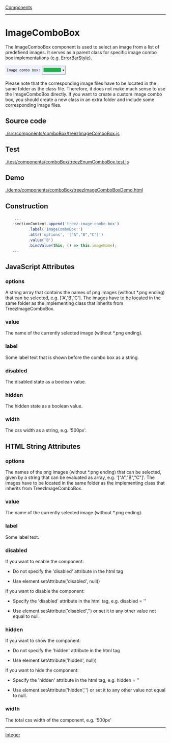 [Components](../components.md)

----

# ImageComboBox
		
The ImageComboBox component is used to select an image from a list of predefiend images. It serves as a parent class
for specific image combo box implementations (e.g. [ErrorBarStyle](../errorBarStyle/errorBarStyle.md)). 
	
![](../../images/treezImageComboBox.png)

Please note that the corresponding image files have to be located in the same folder as the class file. Therefore, it does not make much sense to use the ImageComboBox directly. If you want to create a custom image combo box, you should create a new class in an extra folder and include some corresponding image files. 
		
## Source code

[./src/components/comboBox/treezImageComboBox.js](../../../src/components/comboBox/treezImageComboBox.js)

## Test

[./test/components/comboBox/treezEnumComboBox.test.js](../../../test/components/comboBox/treezImageComboBox.test.js)

## Demo

[./demo/components/comboBox/treezImageComboBoxDemo.html](../../../demo/components/comboBox/treezImageComboBoxDemo.html)

## Construction

```javascript
    ...
    sectionContent.append('treez-image-combo-box')
		  .label('ImageComboBox:')
		  .attr('options', '["A","B","C"]')
		  .value('B')		
		  .bindValue(this, () => this.imageName);
   ...
```

## JavaScript Attributes

### options

A string array that contains the names of png images (without *.png ending) that can be selected, e.g. \['A','B','C'\]. The images have to be located in the same folder as the implementing class that inherits from TreezImageComboBox. 

### value

The name of the currently selected image (without *.png ending). 

### label

Some label text that is shown before the combo box as a string. 

### disabled

The disabled state as a boolean value. 

### hidden

The hidden state as a boolean value.

### width

The css width as a string, e.g. '500px'.

## HTML String Attributes

### options
The names of the png images (without *.png ending) that can be selected, given by a string that can be evaluated as array, e.g. '\["A","B","C"\]'. The images have to be located in the same folder as the implementing class that inherits from TreezImageComboBox. 

### value

The name of the currently selected image (without *.png ending). 

### label

Some label text.

### disabled

If you want to enable the component:

* Do not specify the 'disabled' attribute in the html tag

* Use element.setAttribute('disabled', null)) 

If you want to disable the component:

* Specify the 'disabled' attribute in the html tag, e.g. disabled = ''

* Use element.setAttribute('disabled','') or set it to any other value not equal to null. 

### hidden

If you want to show the component:

* Do not specify the 'hidden' attribute in the html tag

* Use element.setAttribute('hidden', null)) 

If you want to hide the component:

* Specify the 'hidden' attribute in the html tag, e.g. hidden = ''

* Use element.setAttribute('hidden','') or set it to any other value not equal to null. 

### width

The total css width of the component, e.g. '500px'


----

[Integer](../number/integer.md)
